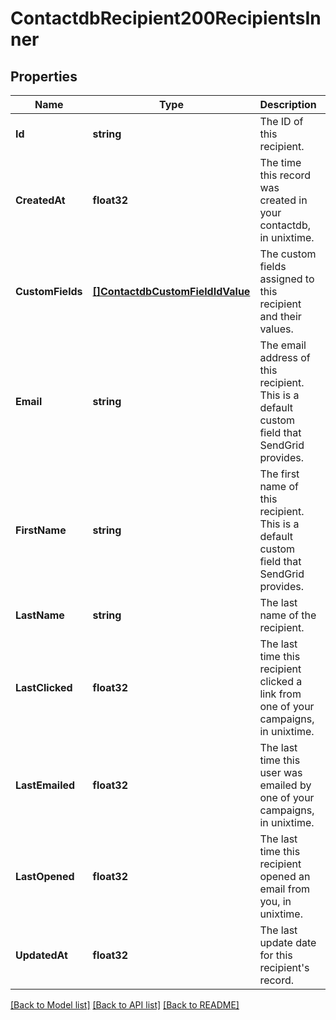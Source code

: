 # ContactdbRecipient200RecipientsInner

## Properties

Name | Type | Description | Notes
------------ | ------------- | ------------- | -------------
**Id** | **string** | The ID of this recipient. |[optional] 
**CreatedAt** | **float32** | The time this record was created in your contactdb, in unixtime. |[optional] 
**CustomFields** | [**[]ContactdbCustomFieldIdValue**](ContactdbCustomFieldIdValue.md) | The custom fields assigned to this recipient and their values. |[optional] 
**Email** | **string** | The email address of this recipient. This is a default custom field that SendGrid provides. |
**FirstName** | **string** | The first name of this recipient. This is a default custom field that SendGrid provides. |[optional] 
**LastName** | **string** | The last name of the recipient. |[optional] 
**LastClicked** | **float32** | The last time this recipient clicked a link from one of your campaigns, in unixtime. |[optional] 
**LastEmailed** | **float32** | The last time this user was emailed by one of your campaigns, in unixtime. |[optional] 
**LastOpened** | **float32** | The last time this recipient opened an email from you, in unixtime. |[optional] 
**UpdatedAt** | **float32** | The last update date for this recipient's record. |[optional] 

[[Back to Model list]](../README.md#documentation-for-models) [[Back to API list]](../README.md#documentation-for-api-endpoints) [[Back to README]](../README.md)



